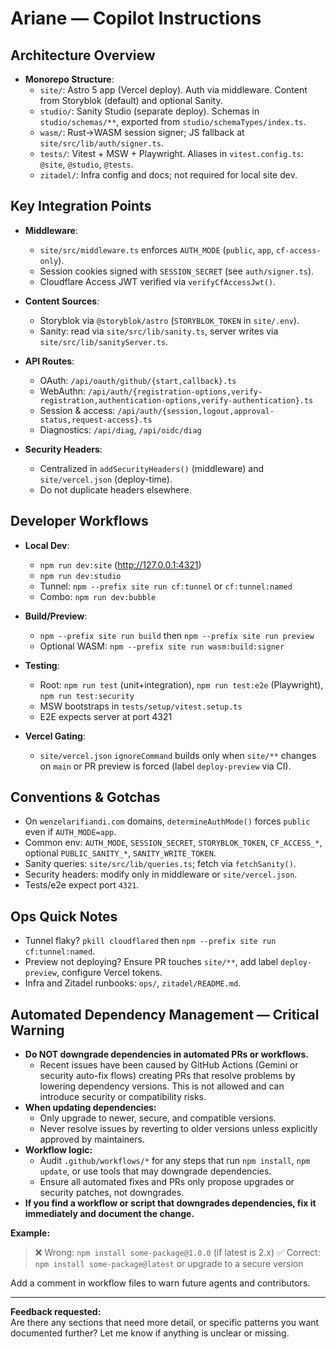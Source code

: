 # Ariane — Copilot Instructions

## Architecture Overview

- **Monorepo Structure**:
  - `site/`: Astro 5 app (Vercel deploy). Auth via middleware. Content from Storyblok (default) and optional Sanity.
  - `studio/`: Sanity Studio (separate deploy). Schemas in `studio/schemas/**`, exported from `studio/schemaTypes/index.ts`.
  - `wasm/`: Rust→WASM session signer; JS fallback at `site/src/lib/auth/signer.ts`.
  - `tests/`: Vitest + MSW + Playwright. Aliases in `vitest.config.ts`: `@site`, `@studio`, `@tests`.
  - `zitadel/`: Infra config and docs; not required for local site dev.

## Key Integration Points

- **Middleware**:

  - `site/src/middleware.ts` enforces `AUTH_MODE` (`public`, `app`, `cf-access-only`).
  - Session cookies signed with `SESSION_SECRET` (see `auth/signer.ts`).
  - Cloudflare Access JWT verified via `verifyCfAccessJwt()`.

- **Content Sources**:

  - Storyblok via `@storyblok/astro` (`STORYBLOK_TOKEN` in `site/.env`).
  - Sanity: read via `site/src/lib/sanity.ts`, server writes via `site/src/lib/sanityServer.ts`.

- **API Routes**:

  - OAuth: `/api/oauth/github/{start,callback}.ts`
  - WebAuthn: `/api/auth/{registration-options,verify-registration,authentication-options,verify-authentication}.ts`
  - Session & access: `/api/auth/{session,logout,approval-status,request-access}.ts`
  - Diagnostics: `/api/diag`, `/api/oidc/diag`

- **Security Headers**:
  - Centralized in `addSecurityHeaders()` (middleware) and `site/vercel.json` (deploy-time).
  - Do not duplicate headers elsewhere.

## Developer Workflows

- **Local Dev**:

  - `npm run dev:site` (http://127.0.0.1:4321)
  - `npm run dev:studio`
  - Tunnel: `npm --prefix site run cf:tunnel` or `cf:tunnel:named`
  - Combo: `npm run dev:bubble`

- **Build/Preview**:

  - `npm --prefix site run build` then `npm --prefix site run preview`
  - Optional WASM: `npm --prefix site run wasm:build:signer`

- **Testing**:

  - Root: `npm run test` (unit+integration), `npm run test:e2e` (Playwright), `npm run test:security`
  - MSW bootstraps in `tests/setup/vitest.setup.ts`
  - E2E expects server at port 4321

- **Vercel Gating**:
  - `site/vercel.json` `ignoreCommand` builds only when `site/**` changes on `main` or PR preview is forced (label `deploy-preview` via CI).

## Conventions & Gotchas

- On `wenzelarifiandi.com` domains, `determineAuthMode()` forces `public` even if `AUTH_MODE=app`.
- Common env: `AUTH_MODE`, `SESSION_SECRET`, `STORYBLOK_TOKEN`, `CF_ACCESS_*`, optional `PUBLIC_SANITY_*`, `SANITY_WRITE_TOKEN`.
- Sanity queries: `site/src/lib/queries.ts`; fetch via `fetchSanity()`.
- Security headers: modify only in middleware or `site/vercel.json`.
- Tests/e2e expect port `4321`.

## Ops Quick Notes

- Tunnel flaky? `pkill cloudflared` then `npm --prefix site run cf:tunnel:named`.
- Preview not deploying? Ensure PR touches `site/**`, add label `deploy-preview`, configure Vercel tokens.
- Infra and Zitadel runbooks: `ops/`, `zitadel/README.md`.

## Automated Dependency Management — Critical Warning

- **Do NOT downgrade dependencies in automated PRs or workflows.**
  - Recent issues have been caused by GitHub Actions (Gemini or security auto-fix flows) creating PRs that resolve problems by lowering dependency versions. This is not allowed and can introduce security or compatibility risks.
- **When updating dependencies:**
  - Only upgrade to newer, secure, and compatible versions.
  - Never resolve issues by reverting to older versions unless explicitly approved by maintainers.
- **Workflow logic:**
  - Audit `.github/workflows/*` for any steps that run `npm install`, `npm update`, or use tools that may downgrade dependencies.
  - Ensure all automated fixes and PRs only propose upgrades or security patches, not downgrades.
- **If you find a workflow or script that downgrades dependencies, fix it immediately and document the change.**

**Example:**

> ❌ Wrong: `npm install some-package@1.0.0` (if latest is 2.x)
> ✅ Correct: `npm install some-package@latest` or upgrade to a secure version

Add a comment in workflow files to warn future agents and contributors.

---

**Feedback requested:**  
Are there any sections that need more detail, or specific patterns you want documented further? Let me know if anything is unclear or missing.
